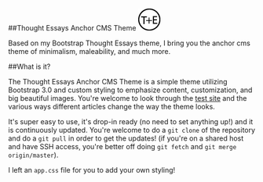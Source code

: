 ##Thought Essays Anchor CMS Theme <img src="img/logo-small.png" />

Based on my Bootstrap Thought Essays theme, I bring you the anchor cms theme of minimalism, maleability, and much more.


##What is it?

The Thought Essays Anchor CMS Theme is a simple theme utilizing Bootstrap 3.0 and custom styling to emphasize content, customization, and big beautiful images. You're welcome to look through the [test site](http://thoughtessays.com/) and the various ways different articles change the way the theme looks.

It's super easy to use, it's drop-in ready (no need to set anything up!) and it is continuously updated. You're welcome to do a `git clone` of the repository and do a `git pull` in order to get the updates! (if you're on a shared host and have SSH access, you're better off doing `git fetch` and `git merge origin/master`).

I left an `app.css` file for you to add your own styling!
